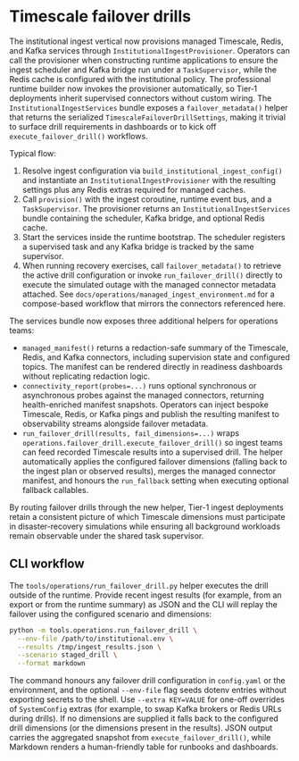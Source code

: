 # Timescale failover drills

The institutional ingest vertical now provisions managed Timescale, Redis, and
Kafka services through `InstitutionalIngestProvisioner`.  Operators can call the
provisioner when constructing runtime applications to ensure the ingest
scheduler and Kafka bridge run under a `TaskSupervisor`, while the Redis cache is
configured with the institutional policy.  The professional runtime builder now
invokes the provisioner automatically, so Tier‑1 deployments inherit supervised
connectors without custom wiring.  The `InstitutionalIngestServices`
bundle exposes a `failover_metadata()` helper that returns the serialized
`TimescaleFailoverDrillSettings`, making it trivial to surface drill
requirements in dashboards or to kick off `execute_failover_drill()` workflows.

Typical flow:

1. Resolve ingest configuration via `build_institutional_ingest_config()` and
   instantiate an `InstitutionalIngestProvisioner` with the resulting settings
   plus any Redis extras required for managed caches.
2. Call `provision()` with the ingest coroutine, runtime event bus, and a
   `TaskSupervisor`.  The provisioner returns an
   `InstitutionalIngestServices` bundle containing the scheduler, Kafka bridge,
   and optional Redis cache.
3. Start the services inside the runtime bootstrap.  The scheduler registers a
   supervised task and any Kafka bridge is tracked by the same supervisor.
4. When running recovery exercises, call `failover_metadata()` to retrieve the
   active drill configuration or invoke `run_failover_drill()` directly to
   execute the simulated outage with the managed connector metadata attached.
   See `docs/operations/managed_ingest_environment.md` for a compose-based
   workflow that mirrors the connectors referenced here.

The services bundle now exposes three additional helpers for operations teams:

- `managed_manifest()` returns a redaction-safe summary of the Timescale, Redis,
  and Kafka connectors, including supervision state and configured topics.  The
  manifest can be rendered directly in readiness dashboards without replicating
  redaction logic.
- `connectivity_report(probes=...)` runs optional synchronous or asynchronous
  probes against the managed connectors, returning health-enriched manifest
  snapshots.  Operators can inject bespoke Timescale, Redis, or Kafka pings and
  publish the resulting manifest to observability streams alongside failover
  metadata.
- `run_failover_drill(results, fail_dimensions=...)` wraps
  `operations.failover_drill.execute_failover_drill()` so ingest teams can feed
  recorded Timescale results into a supervised drill.  The helper automatically
  applies the configured failover dimensions (falling back to the ingest plan or
  observed results), merges the managed connector manifest, and honours the
  `run_fallback` setting when executing optional fallback callables.

By routing failover drills through the new helper, Tier-1 ingest deployments
retain a consistent picture of which Timescale dimensions must participate in
disaster-recovery simulations while ensuring all background workloads remain
observable under the shared task supervisor.

## CLI workflow

The `tools/operations/run_failover_drill.py` helper executes the drill outside
of the runtime.  Provide recent ingest results (for example, from an export or
from the runtime summary) as JSON and the CLI will replay the failover using the
configured scenario and dimensions:

```bash
python -m tools.operations.run_failover_drill \
  --env-file /path/to/institutional.env \
  --results /tmp/ingest_results.json \
  --scenario staged_drill \
  --format markdown
```

The command honours any failover drill configuration in `config.yaml` or the
environment, and the optional `--env-file` flag seeds dotenv entries without
exporting secrets to the shell.  Use `--extra KEY=VALUE` for one-off overrides of
`SystemConfig` extras (for example, to swap Kafka brokers or Redis URLs during
drills).  If no dimensions are supplied it falls back to the configured drill
dimensions (or the dimensions present in the results).  JSON output carries the
aggregated snapshot from `execute_failover_drill()`, while Markdown renders a
human-friendly table for runbooks and dashboards.
